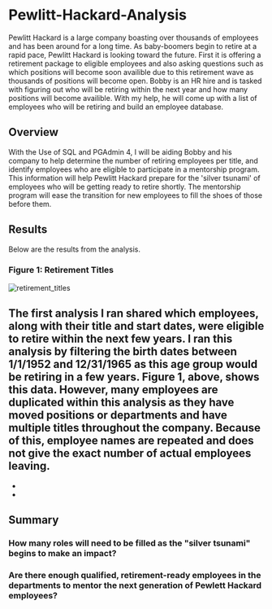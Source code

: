 # Pewlitt-Hackard-Analysis
Pewlitt Hackard is a large company boasting over thousands of employees and has been around for a long time. As baby-boomers begin to retire at a rapid pace, Pewlitt Hackard is looking toward the future. First it is offering a retirement package to eligible employees and also asking questions such as which positions will become soon availible due to this retirement wave as thousands of positions will become open. Bobby is an HR hire and is tasked with figuring out who will be retiring within the next year and how many positions will become availible. With my help, he will come up with a list of employees who will be retiring and build an employee database. 

## Overview
With the Use of SQL and PGAdmin 4, I will be aiding Bobby and his company to help determine the number of retiring employees per title, and identify employees who are eligible to participate in a mentorship program. This information will help Pewlitt Hackard prepare for the 'silver tsunami' of employees who will be getting ready to retire shortly. The mentorship program will ease the transition for new employees to fill the shoes of those before them. 

## Results
Below are the results from the analysis. 

### Figure 1: Retirement Titles
![retirement_titles](https://user-images.githubusercontent.com/105755095/180590625-b1b78f1e-5623-4b32-b5df-81b9bd34c0ea.png)

The first analysis I ran shared which employees, along with their title and start dates, were eligible to retire within the next few years. I ran this analysis by filtering the birth dates between 1/1/1952 and 12/31/1965 as this age group would be retiring in a few years. Figure 1, above, shows this data. However, many employees are duplicated within this analysis as they have moved positions or departments and have multiple titles throughout the company. Because of this, employee names are repeated and does not give the exact number of actual employees leaving. 
-
-
-

## Summary
### How many roles will need to be filled as the "silver tsunami" begins to make an impact?
### Are there enough qualified, retirement-ready employees in the departments to mentor the next generation of Pewlett Hackard employees?
